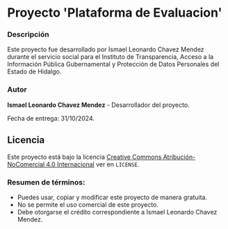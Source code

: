 # Proyecto 'Plataforma de Evaluacion'

### Descripción
Este proyecto fue desarrollado por Ismael Leonardo Chavez Mendez
durante el servicio social para el Instituto de Transparencia, Acceso
a la Información Pública Gubernamental y Protección de Datos Personales del Estado de Hidalgo.

### Autor
**Ismael Leonardo Chavez Mendez** - Desarrollador del proyecto.

Fecha de entrega: 31/10/2024.

## Licencia

Este proyecto está bajo la licencia [Creative Commons Atribución-NoComercial 4.0 Internacional](https://creativecommons.org/licenses/by-nc/4.0/legalcode) ver en `LICENSE`.

### Resumen de términos:
- Puedes usar, copiar y modificar este proyecto de manera gratuita.
- No se permite el uso comercial de este proyecto.
- Debe otorgarse el crédito correspondiente a Ismael Leonardo Chavez Mendez.

